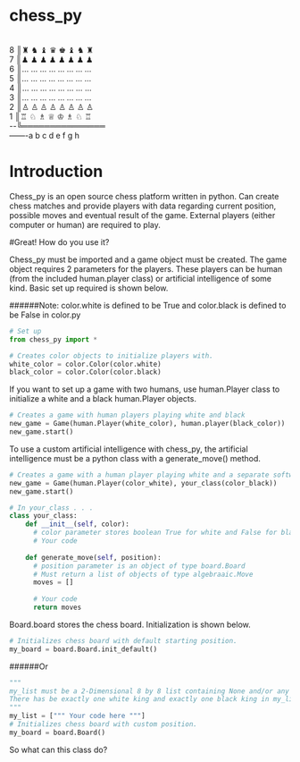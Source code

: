 # chess_py

<br />8 ║♜ ♞ ♝ ♛ ♚ ♝ ♞ ♜
<br />7 ║♟ ♟ ♟ ♟ ♟ ♟ ♟ ♟
<br />6 ║… … … … … … … …
<br />5 ║… … … … … … … …
<br />4 ║… … … … … … … …
<br />3 ║… … … … … … … …
<br />2 ║♙ ♙ ♙ ♙ ♙ ♙ ♙ ♙
<br />1 ║♖ ♘ ♗ ♕ ♔ ♗ ♘ ♖
<br />--╚═══════════════
<br />——-a b c d e f g h

# Introduction

Chess_py is an open source chess platform written in python. Can create chess matches and provide players with data regarding current position, possible moves and eventual result of the game. External players (either computer or human) are required to play.

#Great! How do you use it?

Chess_py must be imported and a game object must be created. The game object requires 2 parameters for the players. These players can be human (from the included human.player class) or artificial intelligence of some kind. Basic set up required is shown below.

######Note: color.white is defined to be True and color.black is defined to be False in color.py
```python
# Set up
from chess_py import *

# Creates color objects to initialize players with.
white_color = color.Color(color.white)
black_color = color.Color(color.black)
```
If you want to set up a game with two humans, use human.Player class to initialize a white and a black human.Player objects.


```python
# Creates a game with human players playing white and black
new_game = Game(human.Player(white_color), human.player(black_color))
new_game.start()
```

To use a custom artificial intelligence with chess_py, the artificial intelligence must be a python class with a generate_move() method.
```python
# Creates a game with a human player playing white and a separate software playing black
new_game = Game(human.Player(color_white), your_class(color_black))
new_game.start()

# In your_class . . . 
class your_class:
    def __init__(self, color):
      # color parameter stores boolean True for white and False for black.
      # Your code
    
    def generate_move(self, position):
      # position parameter is an object of type board.Board
      # Must return a list of objects of type algebraaic.Move
      moves = []
      
      # Your code
      return moves
```

Board.board stores the chess board. Initialization is shown below.
```python
# Initializes chess board with default starting position.
my_board = board.Board.init_default()
```
######Or
```python
"""
my_list must be a 2-Dimensional 8 by 8 list containing None and/or any of the built in piece classes.<br /> 
There has be exactly one white king and exactly one black king in my_list.
"""
my_list = [""" Your code here """]
# Initializes chess board with custom position.
my_board = board.Board()
```
So what can this class do?
